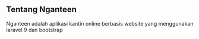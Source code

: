 
## Tentang Nganteen
Nganteen adalah aplikasi kantin online berbasis website yang menggunakan laravel 9 dan bootstrap
